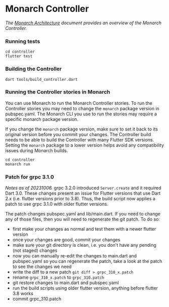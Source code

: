 # Monarch Controller

_The [Monarch Architecture](https://github.com/Dropsource/monarch/wiki/Monarch-Architecture)_ 
_document provides an overview of the Monarch Controller._

### Running tests
```
cd controller
flutter test
```

### Building the Controller
```
dart tools/build_controller.dart
```

### Running the Controller stories in Monarch
You can use Monarch to run the Monarch Controller stories. To run the Controller 
stories you may need to change the `monarch` package version in pubspec.yaml. The 
Monarch CLI you use to run the stories may require a specific monarch package version.

If you change the `monarch` package version, make sure to set it back to its original
version before you commit your changes.
The Controller build needs to be able to build the Controller with many Flutter 
SDK versions. Setting the `monarch` package to a lower version helps avoid any compatibility 
issues during Monarch builds.

```
cd controller
monarch run
```

### Patch for grpc 3.1.0
_Notes as of 20231006._
grpc 3.2.0 introduced `Server.create` and it required Dart 3.0. These changes present 
an issue for Flutter versions that use Dart 2.x (i.e. flutter versions prior to 3.8). 
Thus, the build script now applies a patch to use grpc 3.1.0 with older flutter versions.

The patch changes pubspec.yaml and lib/main.dart. If you need to change any of those 
files, then you will need to regenerate the git patch. To do so:

- first make your changes as normal and test them with a newer flutter version
- once your changes are good, commit your changes
- make sure your git directory is clean, i.e. you don't have any pending (not staged) changes
- now you can manually re-edit the changes to main.dart and pubspec.yaml so you can 
  regenerate the patch, take a look at the patch to see the changes we need
- write the diff to a new patch `git diff > grpc_310_x.patch`
- rename `grpc_310_x.patch` to `grpc_310.patch`
- git restore changes to main.dart and pubspec.yaml
- run the build scripts using older flutter version, anything before flutter 3.8 works
- commit grpc_310.patch